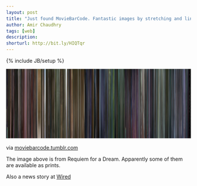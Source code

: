 ```yaml
---
layout: post
title: "Just found MovieBarCode. Fantastic images by stretching and lining up movie frames"
author: Amir Chaudhry
tags: [web]
description:
shorturl: http://bit.ly/HIQTqr
---
```

{% include JB/setup %}

[![Movie Barcode - Requiem for a Dream](/images/movie-barcode.jpg)](http://moviebarcode.tumblr.com/page/3)

via [moviebarcode.tumblr.com](http://moviebarcode.tumblr.com/page/3)

The image above is from Requiem for a Dream. Apparently some of them are available as prints.

Also a news story at [Wired](http://www.wired.co.uk/news/archive/2011-03/08/moviebarcodes-interview "Wired")
